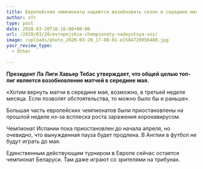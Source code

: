 ```yaml
---
title: Европейские чемпионаты надеются возобновить сезон в середине мая
author: xfr
type: post
date: 2020-03-20T16:16:00+00:00
url: /2020/03/20/evropejskie-chempionaty-nadeyutsya-voz/
image: /uploads/photo_2020-03-20_17-08-01-e1584720956488.jpg
yasr_review_type:
  - Other

---
```

**Президент Ла Лиги Хавьер Тебас утверждает, что общей целью топ-лиг является возобновление матчей в середине мая.**

«Хотим вернуть матчи в середине мая, возможно, в третьей неделе месяца. Если позволят обстоятельства, то можно было бы и раньше».

Большая часть европейских чемпионатов были приостановлены на прошлой неделе из-за всплеска роста заражения коронавирусом.

Чемпионат Испании пока приостановлен до начала апреля, но очевидно, что вынужденная пауза будет продлена. В Англии в футбол не будут играть до мая.

Единственным действующим турниром в Европе сейчас остается чемпионат Беларуси. Там даже играют со зрителями на трибунах.